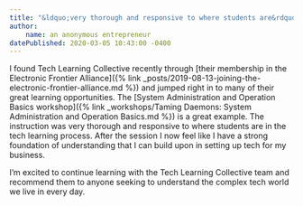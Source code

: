 ```yaml
---
title: "&ldquo;very thorough and responsive to where students are&rdquo;"
author:
    name: an anonymous entrepreneur
datePublished: 2020-03-05 10:43:00 -0400
---
```


I found Tech Learning Collective recently through [their membership in the Electronic Frontier Alliance]({% link _posts/2019-08-13-joining-the-electronic-frontier-alliance.md %}) and jumped right in to many of their great learning opportunities. The [System Administration and Operation Basics workshop]({% link _workshops/Taming Daemons: System Administration and Operation Basics.md %}) is a great example. The instruction was very thorough and responsive to where students are in the tech learning process. After the session I now feel like I have a strong foundation of understanding that I can build upon in setting up tech for my business. 

I&rsquo;m excited to continue learning with the Tech Learning Collective team and recommend them to anyone seeking to understand the complex tech world we live in every day.
